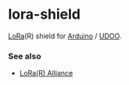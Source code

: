 # lora-shield

[LoRa](https://www.lora-alliance.org/)(R) shield for [Arduino](https://www.arduino.cc/) / [UDOO](http://www.udoo.org/).

### See also

* [LoRa(R) Alliance](https://www.lora-alliance.org/)

<!-- EOF -->
